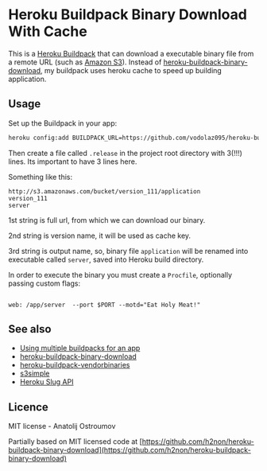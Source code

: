 # Heroku Buildpack Binary Download With Cache

This is a [Heroku Buildpack](https://devcenter.heroku.com/articles/buildpacks)
that can download a executable binary file from a remote URL (such as [Amazon S3](http://aws.amazon.com/s3/)).
Instead of [heroku-buildpack-binary-download](https://github.com/h2non/heroku-buildpack-binary-download), my buildpack uses heroku cache to
speed up building application.

## Usage

Set up the Buildpack in your app:
```bash
heroku config:add BUILDPACK_URL=https://github.com/vodolaz095/heroku-buildpack-binary-download-with-cache --app <app>
```

Then create a file called `.release` in the project root directory with 3(!!!) lines.  Its important to have 3 lines here.

Something like this:

```
http://s3.amazonaws.com/bucket/version_111/application
version_111
server
```

1st string is full url, from which we can download our binary.

2nd string is version name, it will be used as cache key.

3rd string is output name, so, binary file `application` will be renamed into executable called `server`, saved into Heroku build directory.


In order to execute the binary you must create a `Procfile`, optionally passing custom flags:

```

web: /app/server  --port $PORT --motd="Eat Holy Meat!"

```

## See also

- [Using multiple buildpacks for an app](https://devcenter.heroku.com/articles/using-multiple-buildpacks-for-an-app)
- [heroku-buildpack-binary-download](https://github.com/h2non/heroku-buildpack-binary-download)
- [heroku-buildpack-vendorbinaries](https://github.com/peterkeen/heroku-buildpack-vendorbinaries)
- [s3simple](https://github.com/paulhammond/s3simple)
- [Heroku Slug API](https://blog.heroku.com/archives/2013/12/20/programmatically_release_code_to_heroku_using_the_platform_api)

## Licence

MIT license - Anatolij Ostroumov

Partially based on MIT licensed code at [https://github.com/h2non/heroku-buildpack-binary-download](https://github.com/h2non/heroku-buildpack-binary-download)
